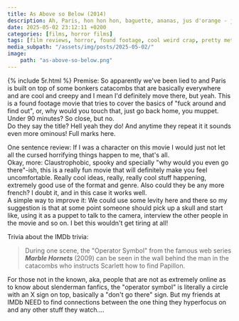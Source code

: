 ```yaml
---
title: As Above so Below (2014)
description: Ah, Paris, hon hon hon, baguette, ananas, jus d'orange - jacques cousteau, hon hon.
date: 2025-05-02 23:12:11 +0200
categories: [films, horror films]
tags: [film reviews, horror, found footage, cool weird crap, pretty metal, RRRRR, wrong place wrong face, they say the title]
media_subpath: "/assets/img/posts/2025-05-02/"
image:
    path: "as-above-so-below.png"
---
```

{% include 5r.html %}
<span class="reviewsection">Premise:</span> So apparently we've been lied to and Paris is built on top of some bonkers catacombs that are basically everywhere and are cool and creepy and I mean I'd definitely move there, but yeah. This is a found footage movie that tries to cover the basics of "fuck around and find out", or, why would you touch that, just go back home, you muppet.<br/>
<span class="reviewsection">Under 90 minutes?</span> So close, but no.<br/>
<span class="reviewsection">Do they say the title?</span> Hell yeah they do! And anytime they repeat it it sounds even more ominous! Full marks here.

<span class="reviewsection">One sentence review:</span> If I was a character on this movie I would just not let all the cursed horrifying things happen to me, that's all.<br/>
<span class="reviewsection">Okay, more:</span> Claustrophobic, spooky and specially "why would you even go there"-ish, this is a really fun movie that will definitely make you feel uncomfortable. Really cool ideas, really, really cool stuff happening, extremely good use of the format and genre. Also could they be any more french? I doubt it, and in this case it works well.<br/>
<span class="reviewsection">A simple way to improve it:</span> We could use some levity here and there so my suggestion is that at some point someone should pick up a skull and start like, using it as a puppet to talk to the camera, interview the other people in the movie and so on. I bet this wouldn't get tiring at all!

<span class="reviewsection">Trivia about the IMDb trivia:</span>
> During one scene, the "Operator Symbol" from the famous web series ***Marble Hornets*** (2009) can be seen in the wall behind the man in the catacombs who instructs Scarlett how to find Papillon.

For those not in the known, aka, people that are not as extremely online as to know about slenderman fanfics, the "operator symbol" is literally a circle with an X sign on top, basically a "don't go there" sign. But my friends at IMDb NEED to find connections between the one thing they hyperfocus on and any other stuff they watch....